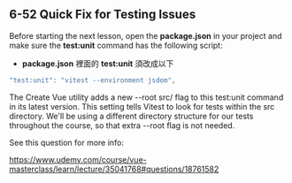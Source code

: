 ## 6-52 Quick Fix for Testing Issues

Before starting the next lesson, open the **package.json** in your project and make sure the **test:unit** command has the following script:

- **package.json** 裡面的 **test:unit** 須改成以下

```javascript
"test:unit": "vitest --environment jsdom",
```

The Create Vue utility adds a new --root src/ flag to this test:unit command in its latest version. This setting tells Vitest to look for tests within the src directory. We'll be using a different directory structure for our tests throughout the course, so that extra --root flag is not needed.

See this question for more info:

https://www.udemy.com/course/vue-masterclass/learn/lecture/35041768#questions/18761582
